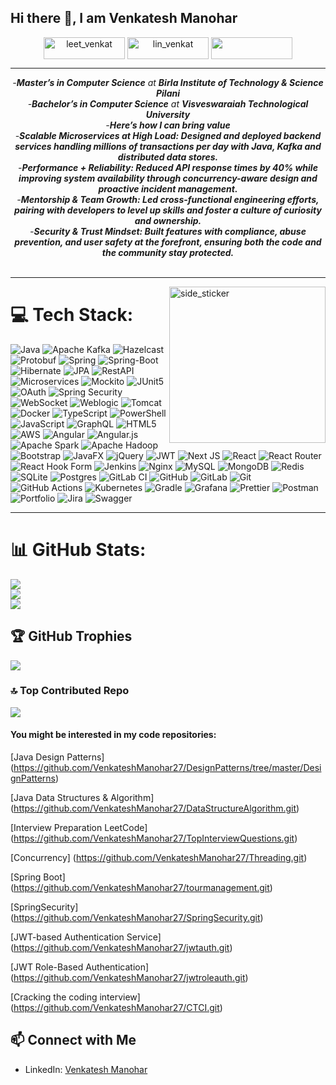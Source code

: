 ## Hi there 👋, I am Venkatesh Manohar


<p align="center">
 <a href="https://leetcode.com/u/venkatm27/" target="blank"><img align="center" src="https://img.shields.io/badge/LeetCode-000000?style=for-the-badge&logo=LeetCode&logoColor=#d16c06" alt="leet_venkat" height="35" width="130" /></a>
<a href="https://www.linkedin.com/in/venkateshmanohar27" target="blank"><img align="center" src="https://img.shields.io/badge/LinkedIn-0077B5?style=for-the-badge&logo=linkedin&logoColor=white" alt="lin_venkat" height="35" width="130" /></a>  
<a href = "mailto: venkatesh.manohar@gmail.com"><img align="center" src="https://img.shields.io/badge/Gmail-D14836?style=for-the-badge&logo=gmail&logoColor=white" height="35" width="130" /></a>
</p>

<hr>

<p align="center">
  <em>
    -<strong>Master’s in Computer Science</strong> at <strong>Birla Institute of Technology & Science Pilani </strong><br>
    -<strong>Bachelor’s in Computer Science</strong> at <strong>Visveswaraiah Technological University</strong><br>
    -<b>Here’s how I can bring value </b><br>
    -<b>Scalable Microservices at High Load: Designed and deployed backend services handling millions of transactions per day with Java, Kafka and distributed data stores.</b><br>
    -<b>Performance + Reliability: Reduced API response times by 40% while improving system availability through concurrency-aware design and proactive incident management.
</b><br>
    -<b>Mentorship & Team Growth: Led cross-functional engineering efforts, pairing with developers to level up skills and foster a culture of curiosity and ownership.</b><br>
    -<b>Security & Trust Mindset: Built features with compliance, abuse prevention, and user safety at the forefront, ensuring both the code and the community stay protected.</b><br>
  </em> 
  <br>
<hr>
<img align="right" width=250px height=250px alt="side_sticker" src="https://media.giphy.com/media/TEnXkcsHrP4YedChhA/giphy.gif" />


# 💻 Tech Stack:
![Java](https://img.shields.io/badge/java-%23ED8B00.svg?style=for-the-badge&logo=openjdk&logoColor=white) 
![Apache Kafka](https://img.shields.io/badge/Apache%20Kafka-%23000000.svg?style=for-the-badge&logo=apachekafka&logoColor=white)
![Hazelcast](https://img.shields.io/badge/Hazelcast-%23000000.svg?style=for-the-badge&logo=hazelcast&logoColor=white)
![Protobuf](https://img.shields.io/badge/Protobuf-%23000000.svg?style=for-the-badge&logo=protobuf&logoColor=white)
![Spring](https://img.shields.io/badge/spring-%236DB33F.svg?style=for-the-badge&logo=spring&logoColor=white) 
![Spring-Boot](https://img.shields.io/badge/spring-%236DB33F.svg?style=for-the-badge&logo=spring-boot&logoColor=white) 
![Hibernate](https://img.shields.io/badge/hibernate-%23E34F26.svg?style=for-the-badge&logo=hibernate&logoColor=white)
![JPA](https://img.shields.io/badge/JPA-%23000000.svg?style=for-the-badge&logo=java&logoColor=white)
![RestAPI](https://img.shields.io/badge/RestAPI-%23000000.svg?style=for-the-badge&logo=restapi&logoColor=white)
![Microservices](https://img.shields.io/badge/Microservices-%23000000.svg?style=for-the-badge&logo=microservices&logoColor=white)
![Mockito](https://img.shields.io/badge/Mockito-%23000000.svg?style=for-the-badge&logo=mockito&logoColor=white)
![JUnit5](https://img.shields.io/badge/JUnit5-%23000000.svg?style=for-the-badge&logo=junit5&logoColor=white)
![OAuth](https://img.shields.io/badge/OAuth-%23000000.svg?style=for-the-badge&logo=oauth&logoColor=white)
![Spring Security](https://img.shields.io/badge/Spring%20Security-%23000000.svg?style=for-the-badge&logo=springsecurity&logoColor=white)
![WebSocket](https://img.shields.io/badge/WebSocket-%23000000.svg?style=for-the-badge&logo=websocket&logoColor=white)
![Weblogic](https://img.shields.io/badge/Weblogic-%23000000.svg?style=for-the-badge&logo=oracle&logoColor=white)
![Tomcat](https://img.shields.io/badge/Tomcat-%23000000.svg?style=for-the-badge&logo=apachetomcat&logoColor=white)
![Docker](https://img.shields.io/badge/Docker-%23000000.svg?style=for-the-badge&logo=docker&logoColor=white)
![TypeScript](https://img.shields.io/badge/typescript-%23007ACC.svg?style=for-the-badge&logo=typescript&logoColor=white)
![PowerShell](https://img.shields.io/badge/PowerShell-%235391FE.svg?style=for-the-badge&logo=powershell&logoColor=white) 
![JavaScript](https://img.shields.io/badge/javascript-%23323330.svg?style=for-the-badge&logo=javascript&logoColor=%23F7DF1E) 
![GraphQL](https://img.shields.io/badge/-GraphQL-E10098?style=for-the-badge&logo=graphql&logoColor=white) 
![HTML5](https://img.shields.io/badge/html5-%23E34F26.svg?style=for-the-badge&logo=html5&logoColor=white) 
![AWS](https://img.shields.io/badge/AWS-%23FF9900.svg?style=for-the-badge&logo=amazon-aws&logoColor=white)
![Angular](https://img.shields.io/badge/angular-%23DD0031.svg?style=for-the-badge&logo=angular&logoColor=white) 
![Angular.js](https://img.shields.io/badge/angular.js-%23E23237.svg?style=for-the-badge&logo=angularjs&logoColor=white)
![Apache Spark](https://img.shields.io/badge/Apache%20Spark-FDEE21?style=for-the-badge&logo=apachespark&logoColor=black)
![Apache Hadoop](https://img.shields.io/badge/Apache%20Hadoop-66CCFF?style=for-the-badge&logo=apachehadoop&logoColor=black) 
![Bootstrap](https://img.shields.io/badge/bootstrap-%238511FA.svg?style=for-the-badge&logo=bootstrap&logoColor=white) ![JavaFX](https://img.shields.io/badge/javafx-%23FF0000.svg?style=for-the-badge&logo=javafx&logoColor=white) ![jQuery](https://img.shields.io/badge/jquery-%230769AD.svg?style=for-the-badge&logo=jquery&logoColor=white) ![JWT](https://img.shields.io/badge/JWT-black?style=for-the-badge&logo=JSON%20web%20tokens)
![Next JS](https://img.shields.io/badge/Next-black?style=for-the-badge&logo=next.js&logoColor=white) ![React](https://img.shields.io/badge/react-%2320232a.svg?style=for-the-badge&logo=react&logoColor=%2361DAFB)
![React Router](https://img.shields.io/badge/React_Router-CA4245?style=for-the-badge&logo=react-router&logoColor=white)
![React Hook Form](https://img.shields.io/badge/React%20Hook%20Form-%23EC5990.svg?style=for-the-badge&logo=reacthookform&logoColor=white) ![Jenkins](https://img.shields.io/badge/jenkins-%232C5263.svg?style=for-the-badge&logo=jenkins&logoColor=white) ![Nginx](https://img.shields.io/badge/nginx-%23009639.svg?style=for-the-badge&logo=nginx&logoColor=white) ![MySQL](https://img.shields.io/badge/mysql-4479A1.svg?style=for-the-badge&logo=mysql&logoColor=white) ![MongoDB](https://img.shields.io/badge/MongoDB-%234ea94b.svg?style=for-the-badge&logo=mongodb&logoColor=white) ![Redis](https://img.shields.io/badge/redis-%23DD0031.svg?style=for-the-badge&logo=redis&logoColor=white) ![SQLite](https://img.shields.io/badge/sqlite-%2307405e.svg?style=for-the-badge&logo=sqlite&logoColor=white) ![Postgres](https://img.shields.io/badge/postgres-%23316192.svg?style=for-the-badge&logo=postgresql&logoColor=white) 
![GitLab CI](https://img.shields.io/badge/gitlab%20CI-%23181717.svg?style=for-the-badge&logo=gitlab&logoColor=white) ![GitHub](https://img.shields.io/badge/github-%23121011.svg?style=for-the-badge&logo=github&logoColor=white) ![GitLab](https://img.shields.io/badge/gitlab-%23181717.svg?style=for-the-badge&logo=gitlab&logoColor=white) ![Git](https://img.shields.io/badge/git-%23F05033.svg?style=for-the-badge&logo=git&logoColor=white) ![GitHub Actions](https://img.shields.io/badge/github%20actions-%232671E5.svg?style=for-the-badge&logo=githubactions&logoColor=white) ![Kubernetes](https://img.shields.io/badge/kubernetes-%23326ce5.svg?style=for-the-badge&logo=kubernetes&logoColor=white) ![Gradle](https://img.shields.io/badge/Gradle-02303A.svg?style=for-the-badge&logo=Gradle&logoColor=white) ![Grafana](https://img.shields.io/badge/grafana-%23F46800.svg?style=for-the-badge&logo=grafana&logoColor=white) ![Prettier](https://img.shields.io/badge/prettier-%23F7B93E.svg?style=for-the-badge&logo=prettier&logoColor=black) ![Postman](https://img.shields.io/badge/Postman-FF6C37?style=for-the-badge&logo=postman&logoColor=white) ![Portfolio](https://img.shields.io/badge/Portfolio-%23000000.svg?style=for-the-badge&logo=firefox&logoColor=#FF7139) ![Jira](https://img.shields.io/badge/jira-%230A0FFF.svg?style=for-the-badge&logo=jira&logoColor=white) ![Swagger](https://img.shields.io/badge/-Swagger-%23Clojure?style=for-the-badge&logo=swagger&logoColor=white)<hr>

# 📊 GitHub Stats:
![](https://github-readme-stats.vercel.app/api?username=VenkateshManohar27&theme=radical&hide_border=false&include_all_commits=true&count_private=true)<br/>
![](https://github-readme-streak-stats.herokuapp.com/?user=VenkateshManohar27&theme=radical&hide_border=false)<br/>
![](https://github-readme-stats.vercel.app/api/top-langs/?username=VenkateshManohar27&theme=radical&hide_border=false&include_all_commits=true&count_private=true&layout=compact)

## 🏆 GitHub Trophies
![](https://github-profile-trophy.vercel.app/?username=VenkateshManohar27&theme=radical&no-frame=true&no-bg=false&margin-w=4)

### 🔝 Top Contributed Repo
![](https://github-contributor-stats.vercel.app/api?username=VenkateshManohar27&limit=5&theme=radical&combine_all_yearly_contributions=true)

#### You might be interested in my code repositories:

[Java Design Patterns] (https://github.com/VenkateshManohar27/DesignPatterns/tree/master/DesignPatterns)

[Java Data Structures & Algorithm] (https://github.com/VenkateshManohar27/DataStructureAlgorithm.git)

[Interview Preparation LeetCode] (https://github.com/VenkateshManohar27/TopInterviewQuestions.git)

[Concurrency] (https://github.com/VenkateshManohar27/Threading.git)

[Spring Boot] (https://github.com/VenkateshManohar27/tourmanagement.git)

[SpringSecurity] (https://github.com/VenkateshManohar27/SpringSecurity.git)

[JWT-based Authentication Service] (https://github.com/VenkateshManohar27/jwtauth.git)

[JWT Role-Based Authentication] (https://github.com/VenkateshManohar27/jwtroleauth.git)

[Cracking the coding interview] (https://github.com/VenkateshManohar27/CTCI.git)

## 📫 Connect with Me

- LinkedIn: [Venkatesh Manohar](https://www.linkedin.com/in/venkateshmanohar27)


